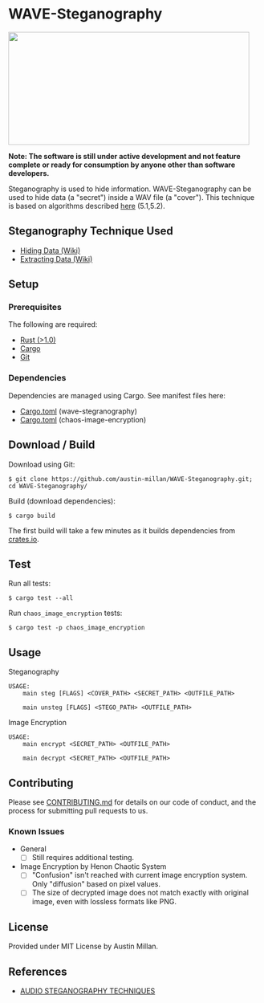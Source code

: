 # WAVE-Steganography
<img src="https://cdn-images-1.medium.com/max/1400/1*dQyfOpFWmSxrmdOcQgW6OQ.jpeg" width="480" height="225">

**Note: The software is still under active development and not
feature complete or ready for consumption by anyone other than
software developers.**

Steganography is used to hide information. WAVE-Steganography can be used
to hide data (a "secret") inside a WAV file (a "cover"). This
technique is based on algorithms described
[here](http://shodhganga.inflibnet.ac.in/bitstream/10603/147552/14/14_chapter%205.pdf)
(5.1,5.2).


## Steganography Technique Used

- [Hiding Data (Wiki)](https://github.com/austin-millan/WAVE-Steganography/wiki/Embedding)
- [Extracting Data (Wiki)](https://github.com/austin-millan/WAVE-Steganography/wiki/Extracting)


## Setup
### Prerequisites
The following are required:
* [Rust (>1.0)](https://www.rust-lang.org/en-US/install.html)
* [Cargo](https://doc.rust-lang.org/cargo/)
* [Git](https://git-scm.com/downloads)


###  Dependencies
Dependencies are managed using Cargo. See manifest files here:
- [Cargo.toml](https://github.com/austin-millan/WAVE-Steganography/blob/master/Cargo.toml) (wave-stegranography)
- [Cargo.toml](https://github.com/austin-millan/WAVE-Steganography/blob/master/src/chaos_image_encryption/Cargo.toml) (chaos-image-encryption)

## Download / Build

Download using Git:

`$ git clone https://github.com/austin-millan/WAVE-Steganography.git; cd WAVE-Steganography/`

Build (download dependencies):

`$ cargo build`

The first build will take a few minutes as it builds dependencies from
[crates.io](https://crates.io/).


## Test

Run all tests:

`$ cargo test --all`


Run `chaos_image_encryption` tests:

`$ cargo test -p chaos_image_encryption`

## Usage

Steganography

```
USAGE:
    main steg [FLAGS] <COVER_PATH> <SECRET_PATH> <OUTFILE_PATH>

    main unsteg [FLAGS] <STEGO_PATH> <OUTFILE_PATH>
```

Image Encryption
```
USAGE:
    main encrypt <SECRET_PATH> <OUTFILE_PATH>

    main decrypt <SECRET_PATH> <OUTFILE_PATH>
```


## Contributing
Please see
[CONTRIBUTING.md](https://github.com/austin-millan/WAVE-Steganography/blob/master/CONTRIBUTING.md) for details on our code of conduct, and the process for submitting pull requests to us.

### Known Issues

- General
    - [ ] Still requires additional testing.

- Image Encryption by Henon Chaotic System
    - [ ] "Confusion" isn't reached with current image encryption system. Only "diffusion" based on pixel values.
    - [ ] The size of decrypted image does not match exactly with original image, even with lossless formats like PNG.

## License

Provided under MIT License by Austin Millan.

## References

* [AUDIO STEGANOGRAPHY TECHNIQUES](http://shodhganga.inflibnet.ac.in/bitstream/10603/147552/14/14_chapter%205.pdf)
